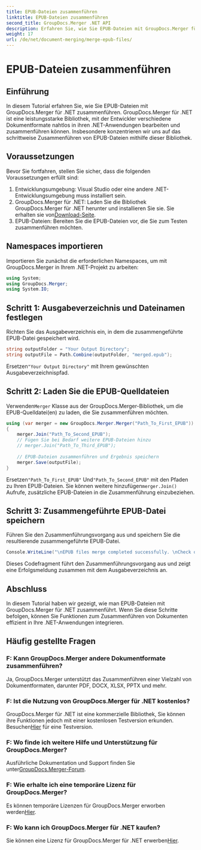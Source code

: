 ```yaml
---
title: EPUB-Dateien zusammenführen
linktitle: EPUB-Dateien zusammenführen
second_title: GroupDocs.Merger .NET API
description: Erfahren Sie, wie Sie EPUB-Dateien mit GroupDocs.Merger für .NET programmgesteuert zusammenführen. Folgen Sie unserem Schritt-für-Schritt-Tutorial.
weight: 17
url: /de/net/document-merging/merge-epub-files/
---
```


# EPUB-Dateien zusammenführen

## Einführung
In diesem Tutorial erfahren Sie, wie Sie EPUB-Dateien mit GroupDocs.Merger für .NET zusammenführen. GroupDocs.Merger für .NET ist eine leistungsstarke Bibliothek, mit der Entwickler verschiedene Dokumentformate nahtlos in ihren .NET-Anwendungen bearbeiten und zusammenführen können. Insbesondere konzentrieren wir uns auf das schrittweise Zusammenführen von EPUB-Dateien mithilfe dieser Bibliothek.
## Voraussetzungen
Bevor Sie fortfahren, stellen Sie sicher, dass die folgenden Voraussetzungen erfüllt sind:
1. Entwicklungsumgebung: Visual Studio oder eine andere .NET-Entwicklungsumgebung muss installiert sein.
2.  GroupDocs.Merger für .NET: Laden Sie die Bibliothek GroupDocs.Merger für .NET herunter und installieren Sie sie. Sie erhalten sie von[Download-Seite](https://releases.groupdocs.com/merger/net/).
3. EPUB-Dateien: Bereiten Sie die EPUB-Dateien vor, die Sie zum Testen zusammenführen möchten.

## Namespaces importieren
Importieren Sie zunächst die erforderlichen Namespaces, um mit GroupDocs.Merger in Ihrem .NET-Projekt zu arbeiten:
```csharp
using System; 
using GroupDocs.Merger;
using System.IO;
```
## Schritt 1: Ausgabeverzeichnis und Dateinamen festlegen
Richten Sie das Ausgabeverzeichnis ein, in dem die zusammengeführte EPUB-Datei gespeichert wird.
```csharp
string outputFolder = "Your Output Directory";
string outputFile = Path.Combine(outputFolder, "merged.epub");
```
 Ersetzen`"Your Output Directory"` mit Ihrem gewünschten Ausgabeverzeichnispfad.
## Schritt 2: Laden Sie die EPUB-Quelldateien
 Verwenden`Merger` Klasse aus der GroupDocs.Merger-Bibliothek, um die EPUB-Quelldatei(en) zu laden, die Sie zusammenführen möchten.
```csharp
using (var merger = new GroupDocs.Merger.Merger("Path_To_First_EPUB"))
{
    merger.Join("Path_To_Second_EPUB");
    // Fügen Sie bei Bedarf weitere EPUB-Dateien hinzu
    // merger.Join("Path_To_Third_EPUB");
    
    // EPUB-Dateien zusammenführen und Ergebnis speichern
    merger.Save(outputFile);
}
```
 Ersetzen`"Path_To_First_EPUB"` Und`"Path_To_Second_EPUB"` mit den Pfaden zu Ihren EPUB-Dateien. Sie können weitere hinzufügen`merger.Join()` Aufrufe, zusätzliche EPUB-Dateien in die Zusammenführung einzubeziehen.
## Schritt 3: Zusammengeführte EPUB-Datei speichern
Führen Sie den Zusammenführungsvorgang aus und speichern Sie die resultierende zusammengeführte EPUB-Datei.
```csharp
Console.WriteLine("\nEPUB files merge completed successfully. \nCheck output in {0}", outputFolder);
```
Dieses Codefragment führt den Zusammenführungsvorgang aus und zeigt eine Erfolgsmeldung zusammen mit dem Ausgabeverzeichnis an.

## Abschluss
In diesem Tutorial haben wir gezeigt, wie man EPUB-Dateien mit GroupDocs.Merger für .NET zusammenführt. Wenn Sie diese Schritte befolgen, können Sie Funktionen zum Zusammenführen von Dokumenten effizient in Ihre .NET-Anwendungen integrieren.

## Häufig gestellte Fragen
### F: Kann GroupDocs.Merger andere Dokumentformate zusammenführen?
Ja, GroupDocs.Merger unterstützt das Zusammenführen einer Vielzahl von Dokumentformaten, darunter PDF, DOCX, XLSX, PPTX und mehr.
### F: Ist die Nutzung von GroupDocs.Merger für .NET kostenlos?
 GroupDocs.Merger für .NET ist eine kommerzielle Bibliothek, Sie können ihre Funktionen jedoch mit einer kostenlosen Testversion erkunden. Besuchen[Hier](https://releases.groupdocs.com/) für eine Testversion.
### F: Wo finde ich weitere Hilfe und Unterstützung für GroupDocs.Merger?
 Ausführliche Dokumentation und Support finden Sie unter[GroupDocs.Merger-Forum](https://forum.groupdocs.com/c/merger/32).
### F: Wie erhalte ich eine temporäre Lizenz für GroupDocs.Merger?
 Es können temporäre Lizenzen für GroupDocs.Merger erworben werden[Hier](https://purchase.groupdocs.com/temporary-license/).
### F: Wo kann ich GroupDocs.Merger für .NET kaufen?
 Sie können eine Lizenz für GroupDocs.Merger für .NET erwerben[Hier](https://purchase.groupdocs.com/buy).